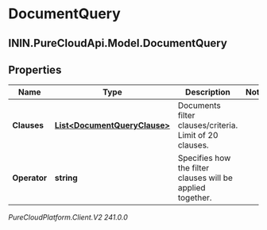 # DocumentQuery

## ININ.PureCloudApi.Model.DocumentQuery

## Properties

|Name | Type | Description | Notes|
|------------ | ------------- | ------------- | -------------|
| **Clauses** | [**List&lt;DocumentQueryClause&gt;**](DocumentQueryClause) | Documents filter clauses/criteria. Limit of 20 clauses. | |
| **Operator** | **string** | Specifies how the filter clauses will be applied together. | |



_PureCloudPlatform.Client.V2 241.0.0_

